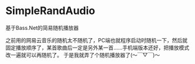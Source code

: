 # SimpleRandAudio
基于Bass.Net的简易随机播放器

之前用的网易云音乐的随机太不随机了，PC端也就程序启动时随机一下，然后就固定播放顺序了，某首歌曲后一定是另外某一首……手机端版本还好，把播放模式改一遍就可以再随机了。
于是我就弄了个随机播放器了(～￣▽￣)～ 
